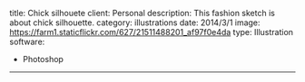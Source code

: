 title: Chick silhouete
client: Personal
description: This fashion sketch is about chick silhouette.
category: illustrations
date: 2014/3/1
image: https://farm1.staticflickr.com/627/21511488201_af97f0e4da
type: Illustration
software:
- Photoshop
---
